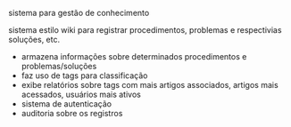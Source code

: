 sistema para gestão de conhecimento

sistema estilo wiki para registrar procedimentos, problemas e respectivias soluções, etc.

- armazena informações sobre determinados procedimentos e problemas/soluções
- faz uso de tags para classificação
- exibe relatórios sobre tags com mais artigos associados, artigos mais acessados, usuários mais ativos
- sistema de autenticação
- auditoria sobre os registros
